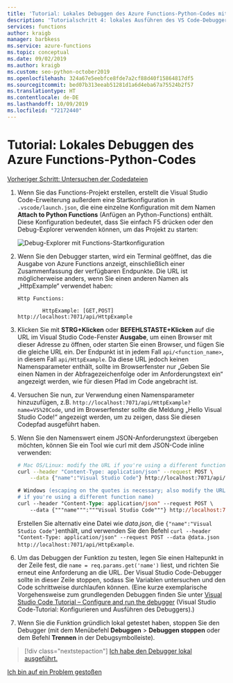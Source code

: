 ```yaml
---
title: 'Tutorial: Lokales Debuggen des Azure Functions-Python-Codes mit Visual Studio Code'
description: 'Tutorialschritt 4: lokales Ausführen des VS Code-Debuggers, um Ihren Python-Code zu überprüfen'
services: functions
author: kraigb
manager: barbkess
ms.service: azure-functions
ms.topic: conceptual
ms.date: 09/02/2019
ms.author: kraigb
ms.custom: seo-python-october2019
ms.openlocfilehash: 324a67e5eebfce8fde7a2cf88d40f15864817df5
ms.sourcegitcommit: bed07b313eeab51281d1a6d4eba67a75524b2f57
ms.translationtype: HT
ms.contentlocale: de-DE
ms.lasthandoff: 10/09/2019
ms.locfileid: "72172440"
---
```

# <a name="tutorial-debug-the-azure-functions-python-code-locally"></a>Tutorial: Lokales Debuggen des Azure Functions-Python-Codes

[Vorheriger Schritt: Untersuchen der Codedateien](tutorial-vs-code-serverless-python-03.md)

1. Wenn Sie das Functions-Projekt erstellen, erstellt die Visual Studio Code-Erweiterung außerdem eine Startkonfiguration in `.vscode/launch.json`, die eine einzelne Konfiguration mit dem Namen **Attach to Python Functions** (Anfügen an Python-Functions) enthält. Diese Konfiguration bedeutet, dass Sie einfach F5 drücken oder den Debug-Explorer verwenden können, um das Projekt zu starten:

    ![Debug-Explorer mit Functions-Startkonfiguration](media/tutorial-vs-code-serverless-python/launch-configuration.png)

1. Wenn Sie den Debugger starten, wird ein Terminal geöffnet, das die Ausgabe von Azure Functions anzeigt, einschließlich einer Zusammenfassung der verfügbaren Endpunkte. Die URL ist möglicherweise anders, wenn Sie einen anderen Namen als „HttpExample“ verwendet haben:

    ```output
    Http Functions:

            HttpExample: [GET,POST] http://localhost:7071/api/HttpExample
    ```

1. Klicken Sie mit **STRG+Klicken** oder **BEFEHLSTASTE+Klicken** auf die URL im Visual Studio Code-Fenster **Ausgabe**, um einen Browser mit dieser Adresse zu öffnen, oder starten Sie einen Browser, und fügen Sie die gleiche URL ein. Der Endpunkt ist in jedem Fall `api/<function_name>`, in diesem Fall `api/HttpExample`. Da diese URL jedoch keinen Namensparameter enthält, sollte im Browserfenster nur „Geben Sie einen Namen in der Abfragezeichenfolge oder im Anforderungstext ein“ angezeigt werden, wie für diesen Pfad im Code angebracht ist.

1. Versuchen Sie nun, zur Verwendung einen Namensparameter hinzuzufügen, z.B. `http://localhost:7071/api/HttpExample?name=VS%20Code`, und im Browserfenster sollte die Meldung „Hello Visual Studio Code!“ angezeigt werden, um zu zeigen, dass Sie diesen Codepfad ausgeführt haben.

1. Wenn Sie den Namenswert einem JSON-Anforderungstext übergeben möchten, können Sie ein Tool wie curl mit dem JSON-Code inline verwenden:

    ```bash
    # Mac OS/Linux: modify the URL if you're using a different function name
    curl --header "Content-Type: application/json" --request POST \
        --data {"name":"Visual Studio Code"} http://localhost:7071/api/HttpExample
    ```

    ```ps
    # Windows (escaping on the quotes is necessary; also modify the URL
    # if you're using a different function name)
    curl --header "Content-Type: application/json" --request POST \
        --data {"""name""":"""Visual Studio Code"""} http://localhost:7071/api/HttpExample
    ```

    Erstellen Sie alternativ eine Datei wie *data.json*, die `{"name":"Visual Studio Code"}`enthält, und verwenden Sie den Befehl `curl --header "Content-Type: application/json" --request POST --data @data.json http://localhost:7071/api/HttpExample`.

1. Um das Debuggen der Funktion zu testen, legen Sie einen Haltepunkt in der Zeile fest, die `name = req.params.get('name')` liest, und richten Sie erneut eine Anforderung an die URL. Der Visual Studio Code-Debugger sollte in dieser Zeile stoppen, sodass Sie Variablen untersuchen und den Code schrittweise durchlaufen können. (Eine kurze exemplarische Vorgehensweise zum grundlegenden Debuggen finden Sie unter [Visual Studio Code Tutorial – Configure and run the debugger](https://code.visualstudio.com/docs/python/python-tutorial#configure-and-run-the-debugger) (Visual Studio Code-Tutorial: Konfigurieren und Ausführen des Debuggers).)

1. Wenn Sie die Funktion gründlich lokal getestet haben, stoppen Sie den Debugger (mit dem Menübefehl **Debuggen** > **Debuggen stoppen** oder dem Befehl **Trennen** in der Debugsymbolleiste).

> [!div class="nextstepaction"]
> [Ich habe den Debugger lokal ausgeführt.](tutorial-vs-code-serverless-python-05.md)

[Ich bin auf ein Problem gestoßen](https://www.research.net/r/PWZWZ52?tutorial=vscode-functions-python&step=04-test-debug)
